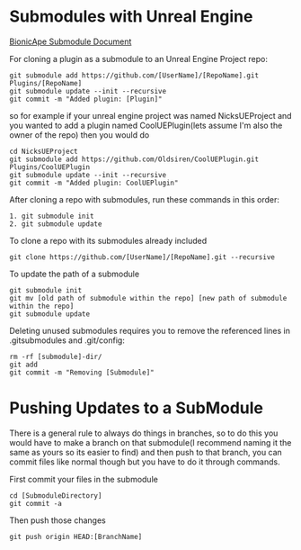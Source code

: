 # Submodules with Unreal Engine

[BionicApe Submodule Document](https://bionicape.com/unreal-plugins-as-git-submodules/)

For cloning a plugin as a submodule to an Unreal Engine Project repo:
```
git submodule add https://github.com/[UserName]/[RepoName].git Plugins/[RepoName]
git submodule update --init --recursive
git commit -m "Added plugin: [Plugin]"
```
so for example if your unreal engine project was named NicksUEProject and you wanted to add a plugin named CoolUEPlugin(lets assume I'm also the owner of the repo) 
then you would do
```
cd NicksUEProject
git submodule add https://github.com/Oldsiren/CoolUEPlugin.git Plugins/CoolUEPlugin
git submodule update --init --recursive
git commit -m "Added plugin: CoolUEPlugin"
```

After cloning a repo with submodules, run these commands in this order:
```
1. git submodule init
2. git submodule update
```

To clone a repo with its submodules already included
```
git clone https://github.com/[UserName]/[RepoName].git --recursive
```

To update the path of a submodule
```
git submodule init
git mv [old path of submodule within the repo] [new path of submodule within the repo]
git submodule update
```

Deleting unused submodules requires you to remove the referenced lines in .gitsubmodules and .git/config:
```
rm -rf [submodule]-dir/
git add
git commit -m "Removing [Submodule]"
```

# Pushing Updates to a SubModule
There is a general rule to always do things in branches, so to do this you would have to make a branch on that submodule(I recommend naming it the same as yours so its easier to find) and then push to that branch, you can commit files like normal though but you have to do it through commands.

First commit your files in the submodule
```
cd [SubmoduleDirectory]
git commit -a
```
Then push those changes
```
git push origin HEAD:[BranchName]
```

